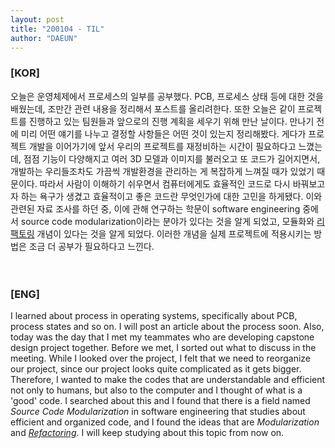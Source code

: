 ```yaml
---
layout: post
title: "200104 - TIL"
author: "DAEUN"
---
```


### [KOR]
오늘은 운영체제에서 프로세스의 일부를 공부했다. PCB, 프로세스 상태 등에 대한 것을 배웠는데, 조만간 관련 내용을 정리해서 포스트를 올리려한다. 또한 오늘은 같이 프로젝트를 진행하고 있는 팀원들과 앞으로의 진행 계획을 세우기 위해 만난 날이다. 만나기 전에 미리 어떤 얘기를 나누고 결정할 사항들은 어떤 것이 있는지 정리해봤다. 게다가 프로젝트 개발을 이어가기에 앞서 우리의 프로젝트를 재정비하는 시간이 필요하다고 느꼈는데, 점점 기능이 다양해지고 여러 3D 모델과 이미지를 불러오고 또 코드가 길어지면서, 개발하는 우리들조차도 가끔씩 개발환경을 관리하는 게 복잡하게 느껴질 때가 있었기 때문이다. 따라서 사람이 이해하기 쉬우면서 컴퓨터에게도 효율적인 코드로 다시 바꿔보고자 하는 욕구가 생겼고 효율적이고 좋은 코드란 무엇인가에 대한 고민을 하게됐다. 이와 관련된 자료 조사를 하던 중, 이에 관해 연구하는 학문이 software engineering 중에서 source code modularization이라는 분야가 있다는 것을 알게 되었고, 모듈화와 [리팩토링](https://en.wikipedia.org/wiki/Code_refactoring) 개념이 있다는 것을 알게 되었다. 이러한 개념을 실제 프로젝트에 적용시키는 방법은 조금 더 공부가 필요하다고 느낀다.
<br><br><br>
### [ENG]
I learned about process in operating systems, specifically about PCB, process states and so on. I will post an article about the process soon. Also, today was the day that I met my teammates who are developing capstone design project together. Before we met, I sorted out what to discuss in the meeting. While I looked over the project, I felt that we need to reorganize our project, since our project looks quite complicated as it gets bigger. Therefore, I wanted to make the codes that are understandable and efficient not only to humans, but also to the computer and I thought of what is a 'good' code. I searched about this and I found that there is a field named _Source Code Modularization_ in software engineering that studies about efficient and organized code, and I found the ideas that are _Modularization_ and [_Refactoring_](https://en.wikipedia.org/wiki/Code_refactoring). I will keep studying about this topic from now on.